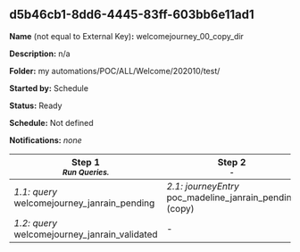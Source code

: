 ## d5b46cb1-8dd6-4445-83ff-603bb6e11ad1

**Name** (not equal to External Key)**:** welcomejourney_00_copy_dir

**Description:** n/a

**Folder:** my automations/POC/ALL/Welcome/202010/test/

**Started by:** Schedule

**Status:** Ready

**Schedule:** Not defined

**Notifications:** _none_


| Step 1<br>_<small>Run Queries.</small>_ | Step 2<br>_<small>-</small>_ | Step 3<br>_<small>-</small>_ |
| --- | --- | --- |
| _1.1: query_<br>welcomejourney_janrain_pending | _2.1: journeyEntry_<br>poc_madeline_janrain_pending (copy) | _3.1: journeyEntry_<br>poc_madeline_janrain_pending (copy) (copy) |
| _1.2: query_<br>welcomejourney_janrain_validated | - | - |

